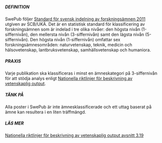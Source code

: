 ##### DEFINITION
SwePub följer [Standard för svensk indelning av forskningsämnen 2011](http://www.scb.se/sv_/Dokumentation/Klassifikationer-och-standarder/Standard-for-svensk-indelning-av-forskningsamnen-2011/) utgiven av SCB/UKÄ. Det är en statistisk standard för klassificering av forskningsämnen som är indelad i tre olika nivåer: den högsta nivån (1-siffernivån), den mellersta nivån (3-siffernivån) samt den lägsta nivån (5-siffernivån). Den högsta 
nivån (1-siffernivån) omfattar sex forskningsämnesområden: naturvetenskap, teknik, medicin och hälsovetenskap, lantbruksvetenskap, samhällsvetenskap och humaniora. 

##### PRAXIS
Varje publikation ska klassificeras i minst en ämneskategori på 3-siffernivån för att stödja analys enligt [Nationella riktlinjer för beskrivning av vetenskaplig output](http://info.swepub.kb.se/format-och-praxis).

##### TÄNK PÅ
Alla poster i SwePub är inte ämnesklassificerade och ett uttag baserat på ämne kan resultera i en liten träffmängd. 

##### LÄS MER
[Nationella riktlinjer för beskrivning av vetenskaplig output avsnitt 3.19](http://info.swepub.kb.se/format-och-praxis)
